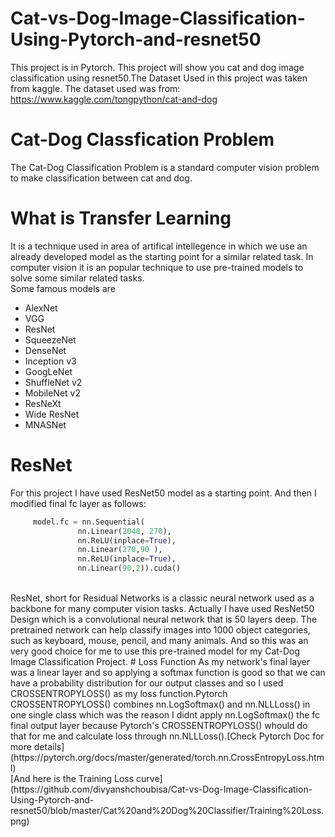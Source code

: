 # Cat-vs-Dog-Image-Classification-Using-Pytorch-and-resnet50
This project is in Pytorch. This project will show you cat and dog image classification using resnet50.The Dataset Used in this project was taken from kaggle.
The dataset used was from:
https://www.kaggle.com/tongpython/cat-and-dog

# Cat-Dog Classfication Problem
The Cat-Dog Classification Problem is a standard computer vision problem to make classification between cat and dog.
# What  is Transfer Learning 
It is a technique used in area of artifical intellegence in which we use an already developed model as the starting point for a similar related task. In computer vision it is an popular technique to use pre-trained models to solve some similar related tasks.<br/>
Some famous models are
  - AlexNet
  - VGG
  - ResNet
  - SqueezeNet
  - DenseNet
  - Inception v3
  - GoogLeNet
  - ShuffleNet v2
  - MobileNet v2
  - ResNeXt
  - Wide ResNet
  - MNASNet
  
# ResNet
For this project I have used ResNet50 model as a starting point. And then I modified final fc layer as follows: <br/>
``` python
     model.fc = nn.Sequential(
               nn.Linear(2048, 270),
               nn.ReLU(inplace=True),
               nn.Linear(270,90 ),
               nn.ReLU(inplace=True),
               nn.Linear(90,2)).cuda()
```
<br/>
ResNet, short for Residual Networks is a classic neural network used as a backbone for many computer vision tasks. Actually I have used ResNet50 Design which is a convolutional neural network that is 50 layers deep. The pretrained network can help classify images into 1000 object categories, such as keyboard, mouse, pencil, and many animals. And so this was an very good choice for me to use this pre-trained model for my Cat-Dog Image Classification Project.
# Loss Function
As my network's final layer was a linear layer and so applying a softmax function is good so that we can have a probability distribution for our output classes and so I  used CROSSENTROPYLOSS() as my loss function.Pytorch CROSSENTROPYLOSS() combines nn.LogSoftmax() and nn.NLLLoss() in one single class which was the reason I didnt apply nn.LogSoftmax() the fc final output layer because Pytorch's CROSSENTROPYLOSS() whould do that for me and calculate loss through nn.NLLLoss().[Check Pytorch Doc for more details](https://pytorch.org/docs/master/generated/torch.nn.CrossEntropyLoss.html) <br/>
[And here is the Training Loss curve](https://github.com/divyanshchoubisa/Cat-vs-Dog-Image-Classification-Using-Pytorch-and-resnet50/blob/master/Cat%20and%20Dog%20Classifier/Training%20Loss.png)




